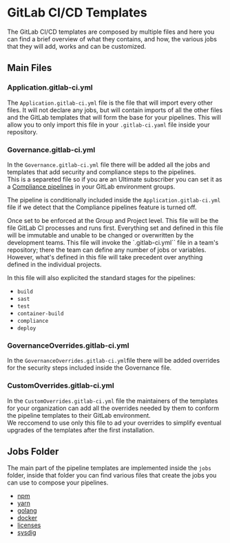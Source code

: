 # GitLab CI/CD Templates

The GitLab CI/CD templates are composed by multiple files and here you can find a brief overview of what
they contains, and how, the various jobs that they will add, works and can be customized.

## Main Files

### Application.gitlab-ci.yml

The `Application.gitlab-ci.yml` file is the file that will import
every other files. It will not declare any jobs, but will contain imports of all the other files and the GitLab
templates that will form the base for your pipelines. This will allow you to only import this file in your
`.gitlab-ci.yaml` file inside your repository.

### Governance.gitlab-ci.yml

In the `Governance.gitlab-ci.yml` file there will be added all the jobs
and templates that add security and compliance steps to the pipelines.  
This is a separeted file so if you are an Ultimate subscriber you can set it as a [Compliance pipelines] in your
GitLab environment groups.

The pipeline is conditionally included inside the `Application.gitlab-ci.yml` file if we detect that the Compliance
pipelines feature is turned off.

Once set to be enforced at the Group and Project level. This file will be the file GitLab CI processes and runs first.
Everything set and defined in this file will be immutable and unable to be changed or overwritten by the development
teams. This file will invoke the `.gitlab-ci.yml`` file in a team's repository; there the team can define any number
of jobs or variables. However, what's defined in this file will take precedent over anything defined in the
individual projects.

In this file will also explicited the standard stages for the pipelines:

- `build`
- `sast`
- `test`
- `container-build`
- `compliance`
- `deploy`

### GovernanceOverrides.gitlab-ci.yml

In the `GovernanceOverrides.gitlab-ci.yml`file there will be added overrides for the security steps included inside
the Governance file.

### CustomOverrides.gitlab-ci.yml

In the `CustomOverrides.gitlab-ci.yml` file the maintainers of the templates for your organization can add all the
overrides needed by them to conform the pipeline templates to their GitLab environment.  
We reccomend to use only this file to ad your overrides to simplify eventual upgrades of the templates after the
first installation.

## Jobs Folder

The main part of the pipeline templates are implemented inside the `jobs` folder, inside that folder you can find
various files that create the jobs you can use to compose your pipelines.

- [npm](./20-npm)
- [yarn](./30-yarn)
- [golang](./40-golang)
- [docker](./50-docker)
- [licenses](./60-licenses)
- [sysdig](./70-sysdig)

[Compliance pipelines]: https://docs.gitlab.com/ee/user/group/compliance_frameworks.html#compliance-pipelines
	(GitLab compliance pipelines documentation site)
